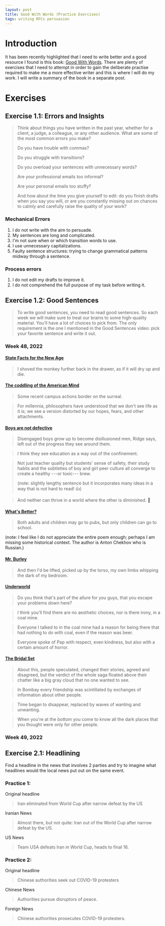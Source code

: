 ```yaml
---
layout: post
title: Good With Words (Practice Exercises)
tags: writing RFCs persuasion
---
```


# Introduction

It has been recently highlighted that I need to write better and a good resource I found is this book: [Good With Words](https://www.goodreads.com/en/book/show/43909268).
There are plenty of exercises that I need to attempt in order to gain the deliberate practise required to make me a more effective writer and this is where I will do my work.
I will write a summary of the book in a separate post.

# Exercises

## Exercise 1.1: Errors and Insights

> Think about things you have written in the past year, whether for a client, a judge, a colleague, or any other audience. What are some of the most common errors you make?
>
> Do you have trouble with commas?
>
> Do you struggle with transitions?
>
> Do you overload your sentences with unnecessary words?
>
> Are your professional emails too informal?
>
> Are your personal emails too stuffy?
>
> And how about the time you give yourself to edit: do you finish drafts when you say you will, or are you constantly missing out on chances to calmly and carefully raise the quality of your work?

### Mechanical Errors

1. I do not write with the aim to persuade.
2. My sentences are long and complicated.
3. I'm not sure when or which transition words to use.
4. I use unnecessary capitalizations.
5. Faulty sentence structures: trying to change grammatical patterns midway through a sentence.

### Process errors

1. I do not edit my drafts to improve it.
2. I do not comprehend the full purpose of my task before writing it.

## Exercise 1.2: Good Sentences

> To write good sentences, you need to read good sentences. So each week we will make sure to treat our brains to some high-quality material. You'll have a lot of choices to pick from. The only requirement is the one I mentioned in the Good Sentences video: pick your favorite sentence and write it out.

### Week 48, 2022

#### [State Facts for the New Age](https://therumpus.net/2016/09/02/rumpus-original-fiction-state-facts-for-the-new-age/)

> I shoved the monkey further back in the drawer, as if it will dry up and die.

#### [The coddling of the American Mind](https://www.theatlantic.com/magazine/archive/2015/09/the-coddling-of-the-american-mind/399356/)

> Some recent campus actions border on the surreal.

> For millennia, philosophers have understood that we don't see life as it is; we see a version distorted by our hopes, fears, and other attachments.

#### [Boys are not defective](https://www.theatlantic.com/education/archive/2017/09/boys-are-not-defective/540204/)

> Disengaged boys grow up to become disillusioned men, Ridge says, left out of the progress they see around them.

> I think they see education as a way out of the confinement.

> Not just teacher quality but students' sense of safety, their study habits and the subtleties of boy and girl peer culture all converge to create a healthy ---or toxic--- brew.
>
> (note: slightly lengthy sentence but it incorporates many ideas in a way that is not hard to read! 👍)

> And neither can thrive in a world where the other is diminished. 🌟

#### [What's Better?](https://www.theparisreview.org/blog/2017/09/01/whats-better/)

> Both adults and children may go to pubs, but only children can go to school.

(note: I feel like I do not appreciate the entire poem enough; perhaps I am missing some historical context. The author is Anton Chekhov who is Russian.)

#### [Mr. Burley](https://therumpus.net/2022/11/28/rumpus-original-fiction-mr-burley/)

> And then I'd be lifted, picked up by the torso, my own limbs whipping the dark of my bedroom.

#### [Underworld](https://www.gq.com/story/coal-mines-underground-economy)

> Do you think that's part of the allure for you guys, that you escape your problems down here?

> I think you'll find there are no aesthetic choices, nor is there irony, in a coal mine.

> Everyone I talked to in the coal mine had a reason for being there that had nothing to do with coal, even if the reason was beer.

> Everyone spoke of Pap with respect, even kindness, but also with a certain amount of horror.

#### [The Bridal Set](https://therumpus.net/2022/11/14/11-14-rumpus-original-fiction-the-bridal-set/)

> About this, people speculated, changed their stories, agreed and disagreed, but the verdict of the whole saga floated above their chatter like a big gray cloud that no one wanted to see.

> In Bombay every friendship was scintillated by exchanges of information about other people.

> Time began to disappear, replaced by waves of wanting and unwanting.

> When you're at the bottom you come to know all the dark places that you thought were only for other people.

### Week 49, 2022

## Exercise 2.1: Headlining

Find a headline in the news that involves 2 parties and try to imagine what headlines would the local news put out on the same event.

### Practice 1:

Original headline

> Iran eliminated from World Cup after narrow defeat by the US

Iranian News

> Almost there, but not quite: Iran out of the World Cup after narrow defeat by the US.

US News

> Team USA defeats Iran in World Cup, heads to final 16.

### Practice 2:

Original headline

> Chinese authorities seek out COVID-19 protesters

Chinese News

> Authorities pursue disruptors of peace.

Foreign News

> Chinese authorities prosecutes COVID-19 protesters.
